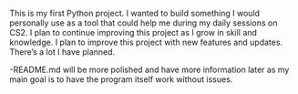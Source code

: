 This is my first Python project. I wanted to build something I would personally use as a tool that could help me during my daily sessions on CS2. I plan to continue improving this project as I grow in skill and knowledge.
I plan to improve this project with new features and updates. There’s a lot I have planned.

-README.md will be more polished and have more information later as my main goal is to have the program itself work without issues.
